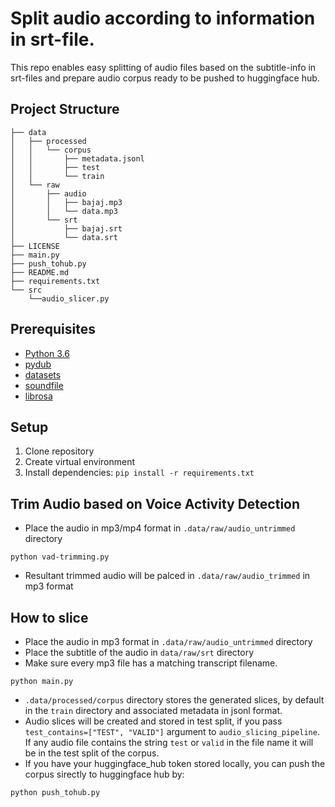 # Split audio according to information in srt-file.


This repo enables easy splitting of audio files based on the subtitle-info in srt-files and prepare audio corpus ready to be pushed to huggingface hub.

## Project Structure

```.
├── data
│   ├── processed
│   │   └── corpus
│   │       ├── metadata.jsonl
│   │       ├── test
│   │       └── train
│   └── raw
│       ├── audio
│       │   ├── bajaj.mp3
│       │   └── data.mp3
│       └── srt
│           ├── bajaj.srt
│           └── data.srt
├── LICENSE
├── main.py
├── push_tohub.py
├── README.md
├── requirements.txt
└── src
    └──audio_slicer.py
```

## Prerequisites

* [Python 3.6](https://www.python.org/)
* [pydub](https://pypi.org/project/pydub/)
* [datasets](https://pypi.org/project/datasets/)
* [soundfile](https://pypi.org/project/soundfile/)
* [librosa](https://pypi.org/project/librosa/)

## Setup
1. Clone repository
2. Create virtual environment
3. Install dependencies: `pip install -r requirements.txt`

## Trim Audio based on Voice Activity Detection

* Place the audio in mp3/mp4 format in `.data/raw/audio_untrimmed` directory

```
python vad-trimming.py
```

* Resultant trimmed audio will be palced in `.data/raw/audio_trimmed` in mp3 format

## How to slice

* Place the audio in mp3 format in `.data/raw/audio_untrimmed` directory
* Place the subtitle of the audio in `data/raw/srt` directory
* Make sure every mp3 file has a matching transcript filename.

```
python main.py
```

* `.data/processed/corpus` directory stores the generated slices, by default in the `train` directory and associated metadata in jsonl format.
* Audio slices will be created and stored in test split, if you pass `test_contains=["TEST", "VALID"]` argument to `audio_slicing_pipeline`. If any audio file contains the string `test` or `valid` in the file name it will be in the test split of the corpus.
* If you have your huggingface_hub token stored locally, you can push the corpus sirectly to huggingface hub by:

```
python push_tohub.py
```

